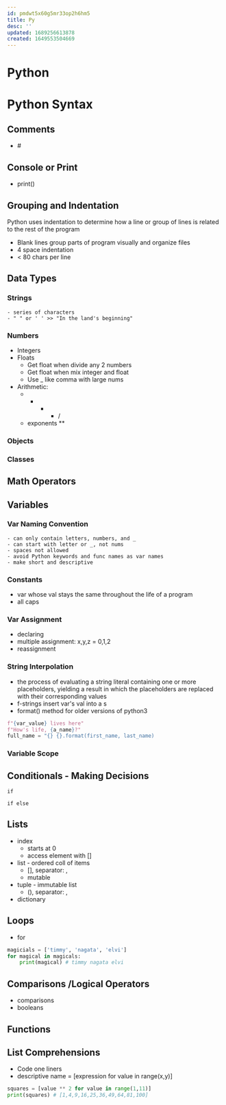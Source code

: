```yaml
---
id: pmdwt5x60g5mr33op2h6hm5
title: Py
desc: ''
updated: 1689256613878
created: 1649553504669
---
```

# Python
# Python Syntax

## Comments
- \#

## Console or Print
- print()

## Grouping and Indentation
Python uses indentation to determine how a line or group of lines is related to the rest of the program
- Blank lines group parts of program visually and organize files
- 4 space indentation
- < 80 chars per line
## Data Types
### Strings
    - series of characters
    - " " or ' ' >> "In the land's beginning"
### Numbers
- Integers
- Floats 
    - Get float when divide any 2 numbers
    - Get float when mix integer and float
    - Use _ like comma with large nums
- Arithmetic: 
    - + - * /
    - exponents **

### Objects

### Classes

## Math Operators

## Variables

### Var Naming Convention
    - can only contain letters, numbers, and _
    - can start with letter or _, not nums
    - spaces not allowed
    - avoid Python keywords and func names as var names
    - make short and descriptive

### Constants
- var whose val stays the same throughout the life of a program
- all caps

### Var Assignment
- declaring
- multiple assignment: x,y,z = 0,1,2
- reassignment

### String Interpolation
 - the process of evaluating a string literal containing one or more placeholders, yielding a result in which the placeholders are replaced with their corresponding values
- f-strings insert var's val into a s
- format() method for older versions of python3
``` python
f"{var_value} lives here"
f"How's life, {a_name}?"
full_name = "{} {}.format(first_name, last_name)
```

### Variable Scope

## Conditionals - Making Decisions
```
if

if else
```
## Lists
- index 
    - starts at 0
    - access element with []
- list - ordered coll of items
    - [], separator: ,
    - mutable
- tuple - immutable list
    - (), separator: ,
- dictionary

## Loops
- for
``` python
magicials = ['timmy', 'nagata', 'elvi']
for magical in magicals:
    print(magical) # timmy nagata elvi

```

## Comparisons /Logical Operators
- comparisons
- booleans

## Functions

## List Comprehensions
- Code one liners
- descriptive name = [expression for value in range(x,y)]

``` python
squares = [value ** 2 for value in range(1,11)]
print(squares) # [1,4,9,16,25,36,49,64,81,100]
```
